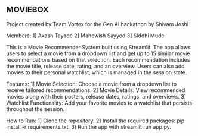 MOVIEBOX
-------------------------------------------------------------------------------

Project created by Team Vortex for the Gen AI hackathon by Shivam Joshi 

Members: 
1] Akash Tayade
2] Mahewish Sayyed
3] Siddhi Mude

This is a Movie Recommender System built using Streamlit. The app allows users to select a movie from a dropdown list and get up to 15 similar movie recommendations based on that selection. Each recommendation includes the movie title, release date, rating, and an overview. Users can also add movies to their personal watchlist, which is managed in the session state.

Features:
1] Movie Selection: Choose a movie from a dropdown list to receive tailored recommendations.
2] Movie Details: View recommended movies along with their posters, release dates, ratings, and overviews.
3] Watchlist Functionality: Add your favorite movies to a watchlist that persists throughout the session.

How to Run:
1] Clone the repository.
2] Install the required packages: pip install -r requirements.txt.
3] Run the app with streamlit run app.py.
